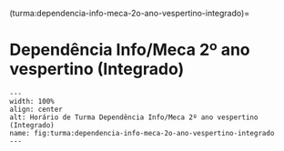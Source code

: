 (turma:dependencia-info-meca-2o-ano-vespertino-integrado)=

# Dependência Info/Meca 2º ano vespertino (Integrado)

```{figure} ../_static/img/turma/dependencia-info-meca-2o-ano-vespertino-integrado.png
---
width: 100%
align: center
alt: Horário de Turma Dependência Info/Meca 2º ano vespertino (Integrado)
name: fig:turma:dependencia-info-meca-2o-ano-vespertino-integrado
---
```

